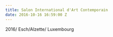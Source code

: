 ```yaml
---
title: Salon International d'Art Contemporain
date: 2016-10-16 16:59:00 Z
---
```


2016/ Esch/Alzette/ Luxembourg